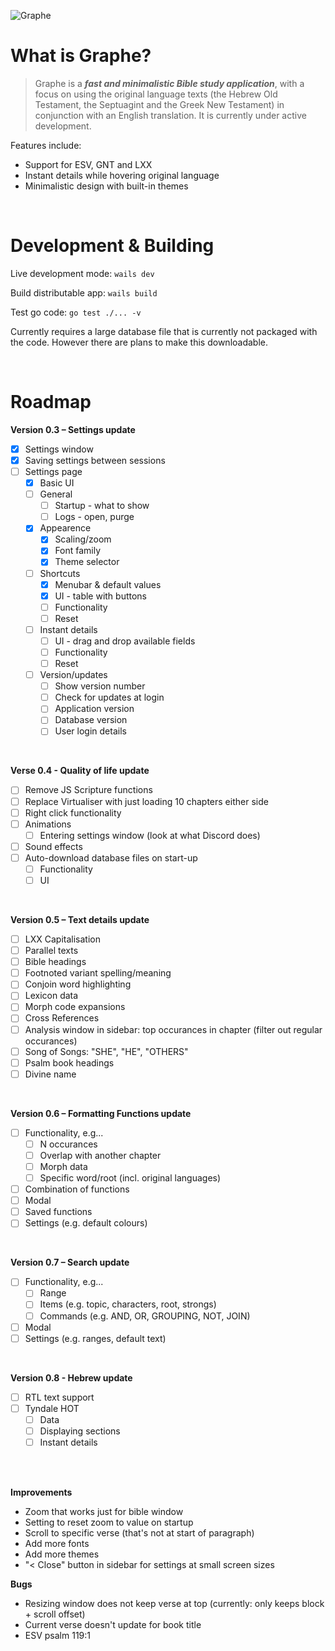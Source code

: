 ![Graphe](https://raw.githubusercontent.com/gabrielaravena32/graphe-app/main/build/banner.png)
<br />

# What is Graphe?

> Graphe is a **_fast and minimalistic Bible study application_**, with a focus on using the original language texts (the Hebrew Old Testament, the Septuagint and the Greek New Testament) in conjunction with an English translation. It is currently under active development.

Features include:

- Support for ESV, GNT and LXX
- Instant details while hovering original language
- Minimalistic design with built-in themes

<br/>

# Development & Building

Live development mode: `wails dev`

Build distributable app: `wails build`

Test go code: `go test ./... -v`

Currently requires a large database file that is currently not packaged with the code. However there are plans to make this downloadable.

<br/>

# Roadmap

**Version 0.3 – Settings update**

- [x] Settings window
- [x] Saving settings between sessions
- [ ] Settings page
  - [x] Basic UI
  - [ ] General
    - [ ] Startup - what to show
    - [ ] Logs - open, purge
  - [x] Appearence
    - [x] Scaling/zoom
    - [x] Font family
    - [x] Theme selector
  - [ ] Shortcuts
    - [x] Menubar & default values
    - [x] UI - table with buttons
    - [ ] Functionality
    - [ ] Reset
  - [ ] Instant details
    - [ ] UI - drag and drop available fields
    - [ ] Functionality
    - [ ] Reset
  - [ ] Version/updates
    - [ ] Show version number
    - [ ] Check for updates at login
    - [ ] Application version
    - [ ] Database version
    - [ ] User login details

<br/>

**Verse 0.4 - Quality of life update**

- [ ] Remove JS Scripture functions
- [ ] Replace Virtualiser with just loading 10 chapters either side
- [ ] Right click functionality
- [ ] Animations
  - [ ] Entering settings window (look at what Discord does)
- [ ] Sound effects
- [ ] Auto-download database files on start-up
  - [ ] Functionality
  - [ ] UI

<br/>

**Version 0.5 – Text details update**

- [ ] LXX Capitalisation
- [ ] Parallel texts
- [ ] Bible headings
- [ ] Footnoted variant spelling/meaning
- [ ] Conjoin word highlighting
- [ ] Lexicon data
- [ ] Morph code expansions
- [ ] Cross References
- [ ] Analysis window in sidebar: top occurances in chapter (filter out regular occurances)
- [ ] Song of Songs: "SHE", "HE", "OTHERS"
- [ ] Psalm book headings
- [ ] Divine name

<br/>

**Version 0.6 – Formatting Functions update**

- [ ] Functionality, e.g...
  - [ ] N occurances
  - [ ] Overlap with another chapter
  - [ ] Morph data
  - [ ] Specific word/root (incl. original languages)
- [ ] Combination of functions
- [ ] Modal
- [ ] Saved functions
- [ ] Settings (e.g. default colours)

<br/>

**Version 0.7 – Search update**

- [ ] Functionality, e.g...
  - [ ] Range
  - [ ] Items (e.g. topic, characters, root, strongs)
  - [ ] Commands (e.g. AND, OR, GROUPING, NOT, JOIN)
- [ ] Modal
- [ ] Settings (e.g. ranges, default text)

<br/>

**Version 0.8 - Hebrew update**

- [ ] RTL text support
- [ ] Tyndale HOT
  - [ ] Data
  - [ ] Displaying sections
  - [ ] Instant details

<br/><br/>

**Improvements**

- Zoom that works just for bible window
- Setting to reset zoom to value on startup
- Scroll to specific verse (that's not at start of paragraph)
- Add more fonts
- Add more themes
- "< Close" button in sidebar for settings at small screen sizes

**Bugs**

- Resizing window does not keep verse at top (currently: only keeps block + scroll offset)
- Current verse doesn't update for book title
- ESV psalm 119:1
